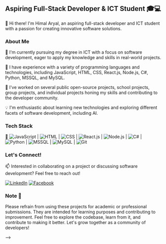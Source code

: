 
## Aspiring Full-Stack Developer & ICT Student 🎓💻

👋 Hi there! I'm Himal Aryal, an aspiring full-stack developer and ICT student with a passion for creating innovative software solutions.

### About Me

🌟 I'm currently pursuing my degree in ICT with a focus on software development, eager to apply my knowledge and skills in real-world projects.

🚀 I have experience with a variety of programming languages and technologies, including JavaScript, HTML, CSS, React.js, Node.js, C#, Python, MSSQL, and MySQL.

💼 I've worked on several public open-source projects, school projects, group projects, and individual projects honing my skills and contributing to the developer community.

💡 I'm enthusiastic about learning new technologies and exploring different facets of software development, including AI.

### Tech Stack

🔧 ![JavaScript](https://img.shields.io/badge/-JavaScript-F7DF1E?style=flat&logo=javascript&logoColor=black) | ![HTML](https://img.shields.io/badge/-HTML-E34F26?style=flat&logo=html5&logoColor=white) | ![CSS](https://img.shields.io/badge/-CSS-1572B6?style=flat&logo=css3&logoColor=white) | ![React.js](https://img.shields.io/badge/-React.js-61DAFB?style=flat&logo=react&logoColor=black) | ![Node.js](https://img.shields.io/badge/-Node.js-339933?style=flat&logo=node.js&logoColor=white) | ![C#](https://img.shields.io/badge/-C%23-239120?style=flat&logo=c-sharp&logoColor=white) | ![Python](https://img.shields.io/badge/-Python-3776AB?style=flat&logo=python&logoColor=white) | ![MSSQL](https://img.shields.io/badge/-MSSQL-CC2927?style=flat&logo=microsoft-sql-server&logoColor=white) | ![MySQL](https://img.shields.io/badge/-MySQL-4479A1?style=flat&logo=mysql&logoColor=white) | ![Git](https://img.shields.io/badge/-Git-F05032?style=flat&logo=git&logoColor=white)

### Let's Connect!

📫 Interested in collaborating on a project or discussing software development? Feel free to reach out!

[![LinkedIn](https://img.shields.io/badge/-LinkedIn-0077B5?style=flat&logo=linkedin)](https://www.linkedin.com/in/himal-aryal-366903304/)
[![Facebook](https://img.shields.io/badge/-Facebook-1877F2?style=flat&logo=facebook)](https://www.facebook.com/himalaryal321)



### Note 📝

Please refrain from using these projects for academic or professional submissions. They are intended for learning purposes and contributing to improvement. Feel free to explore the codebase, learn from it, and contribute to making it better. Let's grow together as a community of developers!


<!---
himal7070/himal7070 is a ✨ special ✨ repository because its README.md (this file) appears on your GitHub profile.
You can click the Preview link to take a look at your changes.
--->

-->
